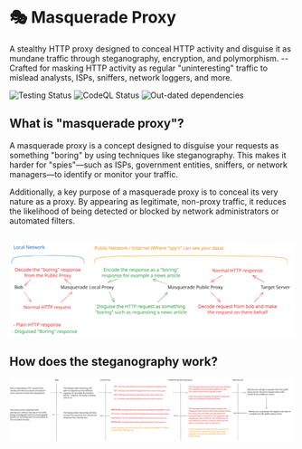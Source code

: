 # 🎭 Masquerade Proxy

A stealthy HTTP proxy designed to conceal HTTP activity and disguise it as mundane traffic through steganography, encryption, and polymorphism. -- Crafted for masking HTTP activity as regular "uninteresting" traffic to mislead analysts, ISPs, sniffers, network loggers, and more. 

![Testing Status](https://img.shields.io/github/actions/workflow/status/NotReeceHarris/masquerade-proxy/test.yml?style=flat-square&label=Testing)
![CodeQL Status](https://img.shields.io/github/actions/workflow/status/NotReeceHarris/masquerade-proxy/github-code-scanning%2Fcodeql?style=flat-square&label=CodeQL)
![Out-dated dependencies](https://img.shields.io/github/issues-pr/NotReeceHarris/masquerade-proxy/dependencies?style=flat-square&label=Out-dated%20dependencies)

## What is "masquerade proxy"?

A masquerade proxy is a concept designed to disguise your requests as something "boring" by using techniques like steganography. This makes it harder for "spies"—such as ISPs, government entities, sniffers, or network managers—to identify or monitor your traffic.

Additionally, a key purpose of a masquerade proxy is to conceal its very nature as a proxy. By appearing as legitimate, non-proxy traffic, it reduces the likelihood of being detected or blocked by network administrators or automated filters.

<br>

<picture>
  <source media="(prefers-color-scheme: dark)" srcset="docs/traffic-diagram@dark.svg">
  <source media="(prefers-color-scheme: light)" srcset="docs/traffic-diagram@light.svg">
  <img alt="Shows a black logo in light color mode and a white one in dark color mode." src="docs/traffic-diagram.svg">
</picture>


## How does the steganography work?


<picture>
  <source media="(prefers-color-scheme: dark)" srcset="docs/steganography-diagram@dark.svg">
  <source media="(prefers-color-scheme: light)" srcset="docs/steganography-diagram@light.svg">
  <img alt="Shows a black logo in light color mode and a white one in dark color mode." src="docs/steganography-diagram.svg">
</picture>
